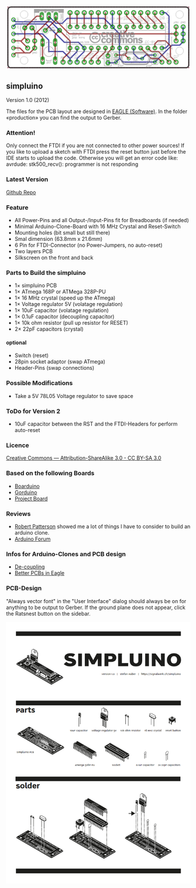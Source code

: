 ![](./simpluino.png)

## simpluino
Version 1.0 (2012)

The files for the PCB layout are designed in [EAGLE (Software)](https://www.cadsoftusa.com/).
In the folder «production» you can find the output to Gerber.


### Attention!
Only connect the FTDI if you are not connected to other power sources!
If you like to upload a sketch with FTDI press the reset button just before the 
IDE starts to upload the code. Otherwise you will get an error code like:
avrdude: stk500_recv(): programmer is not responding


### Latest Version
[Github Repo](https://github.com/signalwerk/simpluino)

### Feature
* All Power-Pins and all Output-/Input-Pins fit for Breadboards (if needed)
* Minimal Arduino-Clone-Board with 16 MHz Crystal and Reset-Switch
* Mounting holes (bit small but still there)
* Smal dimension (63.8mm x 21.6mm)
* 6 Pin for FTDI-Connector (no Power-Jumpers, no auto-reset)
* Two layers PCB
* Silkscreen on the front and back


### Parts to Build the simpluino
* 1× simpluino PCB
* 1× ATmega 168P or ATMega 328P-PU
* 1× 16 MHz crystal (speed up the ATmega)
* 1× Voltage regulator 5V (volatage regulation)
* 1× 10uF capacitor (volatage regulation)
* 1× 0.1uF capacitor (decoupling capacitor)
* 1× 10k ohm resistor (pull up resistor for RESET)
* 2× 22pF capacitors (crystal)

#### optional
* Switch (reset)
* 28pin socket adaptor (swap ATmega)
* Header-Pins (swap connections)


### Possible Modifications
* Take a 5V 78L05 Voltage regulator to save space


### ToDo for Version 2
* 10uF capacitor between the RST and the FTDI-Headers for perform auto-reset


### Licence
[Creative Commons — Attribution-ShareAlike 3.0 - CC BY-SA 3.0](http://creativecommons.org/licenses/by-sa/3.0/)


### Based on the following Boards
* [Boarduino](http://www.ladyada.net/make/boarduino/)
* [Gorduino](http://thetransistor.com/projects/gorduino/)
* [Project Board](http://www.kickstarter.com/projects/610437050/arduino-project-board)


### Reviews
* [Robert Patterson](http://www.CrossRoadsFencing.com) showed me a lot of things I have to consider to build an arduino clone.
* [Arduino Forum](http://arduino.cc/forum/index.php/topic,69466.0.html)


### Infos for Arduino-Clones and PCB design
* [De-coupling](http://www.thebox.myzen.co.uk/Tutorial/De-coupling.html)
* [Better PCBs in Eagle](http://www.sparkfun.com/tutorials/115)


### PCB-Design
"Always vector font" in the "User Interface" dialog should always be on for anything to be output to Gerber.
If the ground plane does not appear, click the Ratsnest button on the sidebar. 


![Build Instruction](./doc/simpluino.png)
